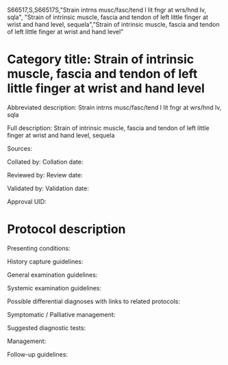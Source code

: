 S66517,S,S66517S,"Strain intrns musc/fasc/tend l lit fngr at wrs/hnd lv, sqla", "Strain of intrinsic muscle, fascia and tendon of left little finger at wrist and hand level, sequela","Strain of intrinsic muscle, fascia and tendon of left little finger at wrist and hand level"
# Category title: Strain of intrinsic muscle, fascia and tendon of left little finger at wrist and hand level

Abbreviated description: Strain intrns musc/fasc/tend l lit fngr at wrs/hnd lv, sqla

Full description: Strain of intrinsic muscle, fascia and tendon of left little finger at wrist and hand level, sequela

Sources:

Collated by:
Collation date:

Reviewed by:
Review date:

Validated by:
Validation date:

Approval UID:

# Protocol description

Presenting conditions:

History capture guidelines:

General examination guidelines:

Systemic examination guidelines:

Possible differential diagnoses with links to related protocols:

Symptomatic / Palliative management:

Suggested diagnostic tests:

Management:

Follow-up guidelines:
